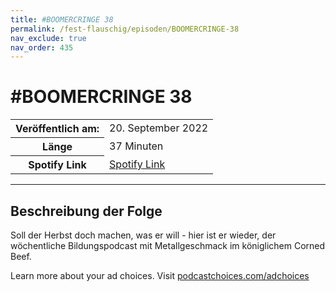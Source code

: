 ```yaml
---
title: #BOOMERCRINGE 38
permalink: /fest-flauschig/episoden/BOOMERCRINGE-38
nav_exclude: true
nav_order: 435
---
```


# #BOOMERCRINGE 38
<table class="resp-table dcf-table dcf-table-responsive dcf-table-bordered dcf-table-striped dcf-w-100%">
                    <tbody>
                        <tr>
                            <th scope="row">Veröffentlich am:</th>
                            <td data-label="Veröffentlich am:">20. September 2022</td>
                        </tr>
                        <tr>
                            <th scope="row">Länge </th>
                            <td data-label="Länge ">37 Minuten</td>
                        </tr><tr>
                                <th scope="row">Spotify Link</th>
                                <td data-label="Spotify Link"><a href="https://open.spotify.com/episode/4Y13ED8Fe1zUtQMtfllisE">Spotify Link</a></td>
                            </tr></tbody>
                </table>

***

## Beschreibung der Folge

<div>
<p>Soll der Herbst doch machen, was er will - hier ist er wieder, der wöchentliche Bildungspodcast mit Metallgeschmack im königlichem Corned Beef.</p><p> </p><p>Learn more about your ad choices. Visit <a href="https://podcastchoices.com/adchoices" rel="nofollow">podcastchoices.com/adchoices</a></p>  
</div>

